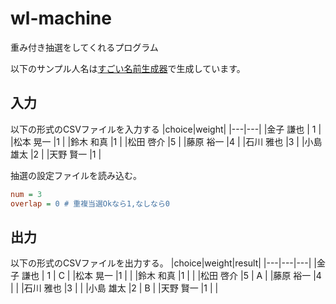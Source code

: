 # wl-machine
重み付き抽選をしてくれるプログラム

以下のサンプル人名は[すごい名前生成器](https://namegen.jp/)で生成しています。

## 入力
以下の形式のCSVファイルを入力する
|choice|weight|
|---|---|
|金子 謙也 | 1 |
|松本 晃一 |1 |
|鈴木 和真 |1 |
|松田 啓介 |5 |
|藤原 裕一 |4 |
|石川 雅也 |3 |
|小島 雄太 |2 |
|天野 賢一 |1 |

抽選の設定ファイルを読み込む。
```ini
num = 3
overlap = 0 # 重複当選Okなら1,なしなら0
```

## 出力
以下の形式のCSVファイルを出力する。
|choice|weight|result|
|---|---|---|
|金子 謙也 | 1 | C |
|松本 晃一 |1 | |
|鈴木 和真 |1 | |
|松田 啓介 |5 | A |
|藤原 裕一 |4 | |
|石川 雅也 |3 | |
|小島 雄太 |2 | B |
|天野 賢一 |1 | |